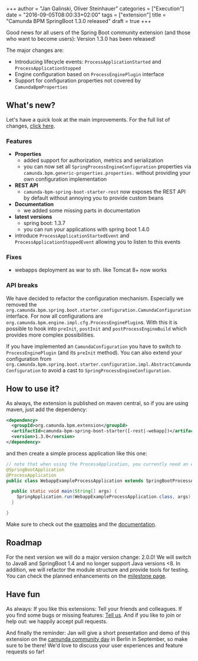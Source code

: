 +++
author = "Jan Galinski, Oliver Steinhauer"
categories = ["Execution"]
date = "2016-09-05T08:00:33+02:00"
tags = ["extension"]
title = "Camunda BPM SpringBoot 1.3.0 released"
draft = true
+++

Good news for all users of the Spring Boot community extension (and those who want to become users):
Version 1.3.0 has been released!

The major changes are:

* Introducing lifecycle events: `ProcessApplicationStarted` and `ProcessApplicationStopped`
* Engine configuration based on `ProcessEnginePlugin` interface
* Support for configuration properties not covered by `CamundaBpmProperties`

<!--more-->

## What's new?

Let's have a quick look at the main improvements. For the full list of changes, [click here](https://github.com/camunda/camunda-bpm-spring-boot-starter/issues?utf8=✓&q=milestone%3A1.3.0%20type%3Aissue%20).

### Features

* **Properties**
  * added support for authorization, metrics and serialization
  * you can now set all `SpringProcessEngineConfiguration` properties via `camunda.bpm.generic-properties.properties.` without providing your own configuration implementation
* **REST API**
  * `camunda-bpm-spring-boot-starter-rest` now exposes the REST API by default without annoying you to provide custom beans
* **Documentation**
  * we added some missing parts in documentation
* **latest versions**
  * spring boot: 1.3.7
  * you can run your applications with spring boot 1.4.0
* introduce `ProcessApplicationStartedEvent` and `ProcessApplicationStoppedEvent` allowing you to listen to this events

### Fixes

* webapps deployment as war to sth. like Tomcat 8+ now works   

### API breaks

We have decided to refactor the configuration mechanism. Especially we removed the  `org.camunda.bpm.spring.boot.starter.configuration.CamundaConfiguration` interface. For now all configurations are `org.camunda.bpm.engine.impl.cfg.ProcessEnginePlugin`s. With this it is possible to hook into `preInit`, `postInit` and `postProcessEngineBuild` which provides more complex possibilities.

If you have implemented an `CamundaConfiguration` you have to switch to `ProcessEnginePlugin` (and its `preInit` method). You can also extend your configuration from `org.camunda.bpm.spring.boot.starter.configuration.impl.AbstractCamundaConfiguration` to avoid a cast to `SpringProcessEngineConfiguration`.

## How to use it?

As always, the extension is published on maven central, so if you are using maven, just add the dependency:

```xml
<dependency>
  <groupId>org.camunda.bpm.extension</groupId>
  <artifactId>camunda-bpm-spring-boot-starter([-rest|-webapp])</artifactId>
  <version>1.3.0</version>
</dependency>
```

and then create a simple process application like this one:

```java
// note that when using the ProcessApplication, you currently need an empty processes.xml under src/main/resources/MET-INF!
@SpringBootApplication
@ProcessApplication
public class WebappExampleProcessApplication extends SpringBootProcessApplication {

  public static void main(String[] args) {
    SpringApplication.run(WebappExampleProcessApplication.class, args);
  }

}
```

Make sure to check out the [examples](https://github.com/camunda/camunda-bpm-spring-boot-starter/tree/master/examples) and the [documentation](http://camunda.github.io/camunda-bpm-spring-boot-starter/).

## Roadmap

For the next version we will do a major version change: 2.0.0! We will switch to Java8 and SpringBoot 1.4 and no longer support Java versions <8. In addition, we will refactor the module structure and provide tools for testing. You can check the planned enhancements on the [milestone page](https://github.com/camunda/camunda-bpm-spring-boot-starter/milestone/3).

## Have fun

As always: If you like this extensions: Tell your friends and colleagues. If you find some bugs or missing features: [Tell us](https://github.com/camunda/camunda-bpm-spring-boot-starter/issues).
And if you like to join or help out: we happily accept pull requests.

And finally the reminder: Jan will give a short presentation and demo of this extension on the [camunda community day](https://network.camunda.org/meetings/72) in Berlin in September, so make sure to be there! We'd love to discuss your user experiences and feature requests so far!
